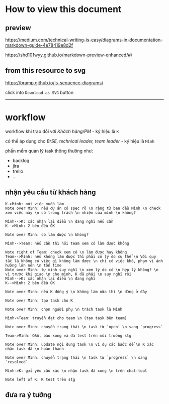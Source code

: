 # How to view this document

## preview

https://medium.com/technical-writing-is-easy/diagrams-in-documentation-markdown-guide-4e78419e8d2f

https://shd101wyy.github.io/markdown-preview-enhanced/#/

## from this resource to svg
https://bramp.github.io/js-sequence-diagrams/

click into `Download as SVG` button

---

# workflow

workflow khi trao đổi với *Khách hàng/PM* - ký hiệu là `K`

có thể áp dụng cho *BrSE, technical leader, team leader* - ký hiệu là `Mình`

phần mềm quản lý task thông thường như:
- backlog
- jira
- trello
- ...

## nhận yêu cầu từ khách hàng

```sequence
K->Mình: nói việc muốn làm
Note over Mình: nếu dự án có spec rõ \n ràng từ ban đầu Mình \n check xem việc này \n có trong trách \n nhiệm của mình \n không?

Mình-->K: xác nhận lại điều \n đang nghĩ nếu cần
K-->Mình: 2 bên đều OK

Note over Mình: có làm được \n không?

Mình-->Team: nếu cần thì hỏi team xem có làm được không

Note right of Team: check xem có \n làm được hay không
Team-->Mình: nếu không làm được thì phải có lý do cụ thể \n Với quy tắc là không có việc gì không làm được \n chỉ có việc khó, phạm vi ảnh hưởng lớn nên \n tốn time
Note over Mình: tự mình suy nghĩ \n xem lý do có \n hợp lý không? \n vì trước khi giao \n cho mình, K đã phải \n suy nghĩ rồi
Mình-->K: xác nhận lại điều \n đang nghĩ
K-->Mình: 2 bên đều OK

Note over Mình: nếu K đồng ý \n không làm nữa thì \n dừng ở đây

Note over Mình: tạo task cho K

Note over Mình: chọn người phụ \n trách task là Mình

Mình->Team: truyền đạt cho team \n (tạo task bên team)

Note over Mình: chuyển trạng thái \n task từ `open` \n sang `progress`

Team->Mình: Q&A, báo xong và đã test trên môi trường stg

Note over Mình: update nội dung task \n ví dụ các bước để \n K xác nhận task đã \n hoàn thành

Note over Mình: chuyển trạng thái \n task từ `progress` \n sang `resolved`

Mình->K: gửi yêu cầu xác \n nhận task đã xong \n trên chat-tool

Note left of K: K test trên stg
```

## đưa ra ý tưởng

```sequence
```
